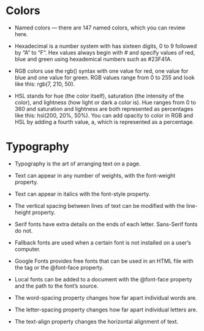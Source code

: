 
# Colors 

- Named colors — there are 147 named colors, which you can review here.

- Hexadecimal is a number system with has sixteen digits, 0 to 9 followed by “A” to “F”. Hex values always begin with # and specify values of red, blue and green using hexademical numbers such as #23F41A.


- RGB colors use the rgb() syntax with one value for red, one value for blue and one value for green. RGB values range from 0 to 255 and look like this: rgb(7, 210, 50).

- HSL stands for hue (the color itself), saturation (the intensity of the color), and lightness (how light or dark a color is). Hue ranges from 0 to 360 and saturation and lightness are both represented as percentages like this: hsl(200, 20%, 50%).
You can add opacity to color in RGB and HSL by adding a fourth value, a, which is represented as a percentage.


# Typography

- Typography is the art of arranging text on a page.

- Text can appear in any number of weights, with the font-weight property.

- Text can appear in italics with the font-style property.

- The vertical spacing between lines of text can be modified with the line-height property.

- Serif fonts have extra details on the ends of each letter. Sans-Serif fonts do not.

- Fallback fonts are used when a certain font is not installed on a user’s computer.

- Google Fonts provides free fonts that can be used in an HTML file with the <link> tag or the @font-face property.

- Local fonts can be added to a document with the @font-face property and the path to the font’s source.

- The word-spacing property changes how far apart individual words are.

- The letter-spacing property changes how far apart individual letters are.

- The text-align property changes the horizontal alignment of text.
